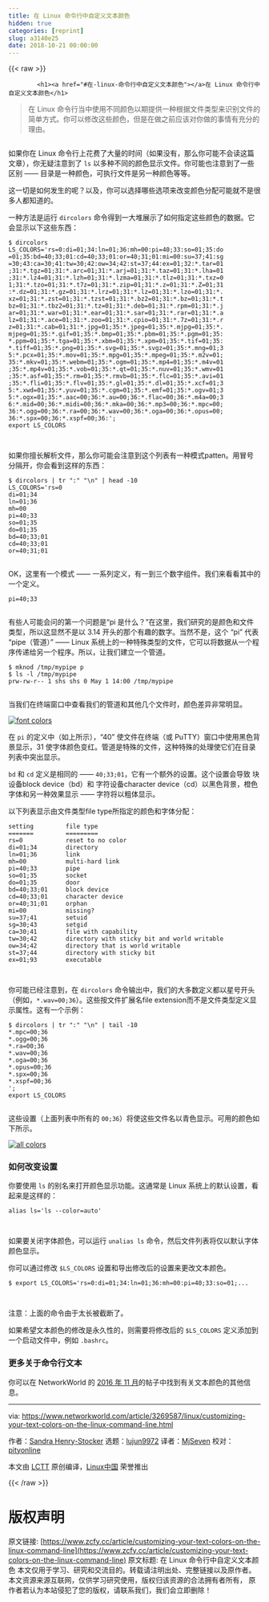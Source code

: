```yaml
---
title: 在 Linux 命令行中自定义文本颜色
hidden: true
categories: [reprint]
slug: a3140e25
date: 2018-10-21 00:00:00
---
```


{{< raw >}}

            <h1><a href="#在-linux-命令行中自定义文本颜色"></a>在 Linux 命令行中自定义文本颜色</h1>
<blockquote>
<p>在 Linux 命令行当中使用不同颜色以期提供一种根据文件类型来识别文件的简单方式。你可以修改这些颜色，但是在做之前应该对你做的事情有充分的理由。</p>
</blockquote>
<p><a href="https://camo.githubusercontent.com/2908469e429d257f10077bd38351187ca3ec11f2/68747470733a2f2f696d616765732e6964676573672e6e65742f696d616765732f61727469636c652f323031382f30352f6e756d626572732d3130303735363435372d6c617267652e6a7067"><img src="https://p0.ssl.qhimg.com/t015cc813d36f22a214.jpg" alt=""></a></p>
<p>如果你在 Linux 命令行上花费了大量的时间（如果没有，那么你可能不会读这篇文章），你无疑注意到了 <code>ls</code> 以多种不同的颜色显示文件。你可能也注意到了一些区别 —— 目录是一种颜色，可执行文件是另一种颜色等等。</p>
<p>这一切是如何发生的呢？以及，你可以选择哪些选项来改变颜色分配可能就不是很多人都知道的。</p>
<p>一种方法是运行 <code>dircolors</code> 命令得到一大堆展示了如何指定这些颜色的数据。它会显示以下这些东西：</p>
<pre><code class="hljs jboss-cli">$ dircolors
LS_COLORS='rs=0<span class="hljs-function">:di</span>=01;34<span class="hljs-function">:ln</span>=01;36<span class="hljs-function">:mh</span>=00<span class="hljs-function">:pi</span>=40;33<span class="hljs-function">:so</span>=01;35<span class="hljs-function">:do</span>
=01;35<span class="hljs-function">:bd</span>=40;33;01<span class="hljs-function">:cd</span>=40;33;01<span class="hljs-function">:or</span>=40;31;01<span class="hljs-function">:mi</span>=00<span class="hljs-function">:su</span>=37;41<span class="hljs-function">:sg</span>
=30;43<span class="hljs-function">:ca</span>=30;41<span class="hljs-function">:tw</span>=30;42<span class="hljs-function">:ow</span>=34;42<span class="hljs-function">:st</span>=37;44<span class="hljs-function">:ex</span>=01;32:*<span class="hljs-string">.tar=01</span>
;31:*<span class="hljs-string">.tgz=01</span>;31:*<span class="hljs-string">.arc=01</span>;31:*<span class="hljs-string">.arj=01</span>;31:*<span class="hljs-string">.taz=01</span>;31:*<span class="hljs-string">.lha=01</span>
;31:*<span class="hljs-string">.lz4=01</span>;31:*<span class="hljs-string">.lzh=01</span>;31:*<span class="hljs-string">.lzma=01</span>;31:*<span class="hljs-string">.tlz=01</span>;31:*<span class="hljs-string">.txz=0</span>
1;31:*<span class="hljs-string">.tzo=01</span>;31:*<span class="hljs-string">.t7z=01</span>;31:*<span class="hljs-string">.zip=01</span>;31:*<span class="hljs-string">.z=01</span>;31:*<span class="hljs-string">.Z=01</span>;31
:*<span class="hljs-string">.dz=01</span>;31:*<span class="hljs-string">.gz=01</span>;31:*<span class="hljs-string">.lrz=01</span>;31:*<span class="hljs-string">.lz=01</span>;31:*<span class="hljs-string">.lzo=01</span>;31:*.
xz=01;31:*<span class="hljs-string">.zst=01</span>;31:*<span class="hljs-string">.tzst=01</span>;31:*<span class="hljs-string">.bz2=01</span>;31:*<span class="hljs-string">.bz=01</span>;31:*<span class="hljs-string">.t</span>
bz=01;31:*<span class="hljs-string">.tbz2=01</span>;31:*<span class="hljs-string">.tz=01</span>;31:*<span class="hljs-string">.deb=01</span>;31:*<span class="hljs-string">.rpm=01</span>;31:*<span class="hljs-string">.j</span>
ar=01;31:*<span class="hljs-string">.war=01</span>;31:*<span class="hljs-string">.ear=01</span>;31:*<span class="hljs-string">.sar=01</span>;31:*<span class="hljs-string">.rar=01</span>;31:*<span class="hljs-string">.a</span>
lz=01;31:*<span class="hljs-string">.ace=01</span>;31:*<span class="hljs-string">.zoo=01</span>;31:*<span class="hljs-string">.cpio=01</span>;31:*<span class="hljs-string">.7z=01</span>;31:*<span class="hljs-string">.r</span>
z=01;31:*<span class="hljs-string">.cab=01</span>;31:*<span class="hljs-string">.jpg=01</span>;35:*<span class="hljs-string">.jpeg=01</span>;35:*<span class="hljs-string">.mjpg=01</span>;35:*.
mjpeg=01;35:*<span class="hljs-string">.gif=01</span>;35:*<span class="hljs-string">.bmp=01</span>;35:*<span class="hljs-string">.pbm=01</span>;35:*<span class="hljs-string">.pgm=01</span>;35:
*<span class="hljs-string">.ppm=01</span>;35:*<span class="hljs-string">.tga=01</span>;35:*<span class="hljs-string">.xbm=01</span>;35:*<span class="hljs-string">.xpm=01</span>;35:*<span class="hljs-string">.tif=01</span>;35:
*<span class="hljs-string">.tiff=01</span>;35:*<span class="hljs-string">.png=01</span>;35:*<span class="hljs-string">.svg=01</span>;35:*<span class="hljs-string">.svgz=01</span>;35:*<span class="hljs-string">.mng=01</span>;3
5:*<span class="hljs-string">.pcx=01</span>;35:*<span class="hljs-string">.mov=01</span>;35:*<span class="hljs-string">.mpg=01</span>;35:*<span class="hljs-string">.mpeg=01</span>;35:*<span class="hljs-string">.m2v=01</span>;
35:*<span class="hljs-string">.mkv=01</span>;35:*<span class="hljs-string">.webm=01</span>;35:*<span class="hljs-string">.ogm=01</span>;35:*<span class="hljs-string">.mp4=01</span>;35:*<span class="hljs-string">.m4v=01</span>
;35:*<span class="hljs-string">.mp4v=01</span>;35:*<span class="hljs-string">.vob=01</span>;35:*<span class="hljs-string">.qt=01</span>;35:*<span class="hljs-string">.nuv=01</span>;35:*<span class="hljs-string">.wmv=01</span>
;35:*<span class="hljs-string">.asf=01</span>;35:*<span class="hljs-string">.rm=01</span>;35:*<span class="hljs-string">.rmvb=01</span>;35:*<span class="hljs-string">.flc=01</span>;35:*<span class="hljs-string">.avi=01</span>
;35:*<span class="hljs-string">.fli=01</span>;35:*<span class="hljs-string">.flv=01</span>;35:*<span class="hljs-string">.gl=01</span>;35:*<span class="hljs-string">.dl=01</span>;35:*<span class="hljs-string">.xcf=01</span>;3
5:*<span class="hljs-string">.xwd=01</span>;35:*<span class="hljs-string">.yuv=01</span>;35:*<span class="hljs-string">.cgm=01</span>;35:*<span class="hljs-string">.emf=01</span>;35:*<span class="hljs-string">.ogv=01</span>;3
5:*<span class="hljs-string">.ogx=01</span>;35:*<span class="hljs-string">.aac=00</span>;36:*<span class="hljs-string">.au=00</span>;36:*<span class="hljs-string">.flac=00</span>;36:*<span class="hljs-string">.m4a=00</span>;3
6:*<span class="hljs-string">.mid=00</span>;36:*<span class="hljs-string">.midi=00</span>;36:*<span class="hljs-string">.mka=00</span>;36:*<span class="hljs-string">.mp3=00</span>;36:*<span class="hljs-string">.mpc=00</span>;
36:*<span class="hljs-string">.ogg=00</span>;36:*<span class="hljs-string">.ra=00</span>;36:*<span class="hljs-string">.wav=00</span>;36:*<span class="hljs-string">.oga=00</span>;36:*<span class="hljs-string">.opus=00</span>;
36:*<span class="hljs-string">.spx=00</span>;36:*<span class="hljs-string">.xspf=00</span>;36:';
export LS_COLORS

</code></pre><p>如果你擅长解析文件，那么你可能会注意到这个列表有一种模式patten。用冒号分隔开，你会看到这样的东西：</p>
<pre><code class="hljs lsl">$ dircolors | tr <span class="hljs-string">":"</span> <span class="hljs-string">"<span class="hljs-subst">\n</span>"</span> | head <span class="hljs-number">-10</span>
LS_COLORS='rs=<span class="hljs-number">0</span>
di=<span class="hljs-number">01</span>;<span class="hljs-number">34</span>
ln=<span class="hljs-number">01</span>;<span class="hljs-number">36</span>
mh=<span class="hljs-number">00</span>
pi=<span class="hljs-number">40</span>;<span class="hljs-number">33</span>
so=<span class="hljs-number">01</span>;<span class="hljs-number">35</span>
do=<span class="hljs-number">01</span>;<span class="hljs-number">35</span>
bd=<span class="hljs-number">40</span>;<span class="hljs-number">33</span>;<span class="hljs-number">01</span>
cd=<span class="hljs-number">40</span>;<span class="hljs-number">33</span>;<span class="hljs-number">01</span>
or=<span class="hljs-number">40</span>;<span class="hljs-number">31</span>;<span class="hljs-number">01</span>

</code></pre><p>OK，这里有一个模式 —— 一系列定义，有一到三个数字组件。我们来看看其中的一个定义。</p>
<pre><code class="hljs abnf"><span class="hljs-attribute">pi</span>=<span class="hljs-number">40</span><span class="hljs-comment">;33</span>

</code></pre><p>有些人可能会问的第一个问题是“pi 是什么？”在这里，我们研究的是颜色和文件类型，所以这显然不是以 3.14 开头的那个有趣的数字。当然不是，这个 “pi” 代表 “pipe（管道）” —— Linux 系统上的一种特殊类型的文件，它可以将数据从一个程序传递给另一个程序。所以，让我们建立一个管道。</p>
<pre><code class="hljs jboss-cli">$ mknod <span class="hljs-string">/tmp/mypipe</span> p
$ <span class="hljs-keyword">ls</span> -l <span class="hljs-string">/tmp/mypipe</span>
prw-rw-r-- 1 shs shs 0 May 1 14<span class="hljs-function">:00</span> <span class="hljs-string">/tmp/mypipe</span>

</code></pre><p>当我们在终端窗口中查看我们的管道和其他几个文件时，颜色差异非常明显。</p>
<p><a href="https://camo.githubusercontent.com/07a55162849a81f8a1d8788d9f711eaab04dc76b/68747470733a2f2f696d616765732e6964676573672e6e65742f696d616765732f61727469636c652f323031382f30352f666f6e742d636f6c6f72732d3130303735363438332d6c617267652e6a7067"><img src="https://p0.ssl.qhimg.com/t016c9ca9c9ab71cf39.jpg" alt="font colors"></a></p>
<p>在 <code>pi</code> 的定义中（如上所示），“40” 使文件在终端（或 PuTTY）窗口中使用黑色背景显示，31 使字体颜色变红。管道是特殊的文件，这种特殊的处理使它们在目录列表中突出显示。</p>
<p><code>bd</code> 和 <code>cd</code> 定义是相同的 —— <code>40;33;01</code>，它有一个额外的设置。这个设置会导致 块设备block device（bd）和 字符设备character device（cd）以黑色背景，橙色字体和另一种效果显示 —— 字符将以粗体显示。</p>
<p>以下列表显示由文件类型file type所指定的颜色和字体分配：</p>
<pre><code class="hljs routeros">setting         file<span class="hljs-built_in"> type
</span>=======         =========
<span class="hljs-attribute">rs</span>=0            reset <span class="hljs-keyword">to</span> <span class="hljs-literal">no</span> color
<span class="hljs-attribute">di</span>=01;34        directory
<span class="hljs-attribute">ln</span>=01;36        link
<span class="hljs-attribute">mh</span>=00           multi-hard link
<span class="hljs-attribute">pi</span>=40;33        pipe
<span class="hljs-attribute">so</span>=01;35        socket
<span class="hljs-attribute">do</span>=01;35        door
<span class="hljs-attribute">bd</span>=40;33;01     block device
<span class="hljs-attribute">cd</span>=40;33;01     character device
<span class="hljs-attribute">or</span>=40;31;01     orphan
<span class="hljs-attribute">mi</span>=00           missing?
<span class="hljs-attribute">su</span>=37;41        setuid
<span class="hljs-attribute">sg</span>=30;43        setgid
<span class="hljs-attribute">ca</span>=30;41        file with capability
<span class="hljs-attribute">tw</span>=30;42        directory with sticky bit <span class="hljs-keyword">and</span> world writable
<span class="hljs-attribute">ow</span>=34;42        directory that is world writable
<span class="hljs-attribute">st</span>=37;44        directory with sticky bit
<span class="hljs-attribute">ex</span>=01;93        executable

</code></pre><p>你可能已经注意到，在 <code>dircolors</code> 命令输出中，我们的大多数定义都以星号开头（例如，<code>*.wav=00;36</code>）。这些按文件扩展名file extension而不是文件类型定义显示属性。这有一个示例：</p>
<pre><code class="hljs lsl">$ dircolors | tr <span class="hljs-string">":"</span> <span class="hljs-string">"<span class="hljs-subst">\n</span>"</span> | tail <span class="hljs-number">-10</span>
*.mpc=<span class="hljs-number">00</span>;<span class="hljs-number">36</span>
*.ogg=<span class="hljs-number">00</span>;<span class="hljs-number">36</span>
*.ra=<span class="hljs-number">00</span>;<span class="hljs-number">36</span>
*.wav=<span class="hljs-number">00</span>;<span class="hljs-number">36</span>
*.oga=<span class="hljs-number">00</span>;<span class="hljs-number">36</span>
*.opus=<span class="hljs-number">00</span>;<span class="hljs-number">36</span>
*.spx=<span class="hljs-number">00</span>;<span class="hljs-number">36</span>
*.xspf=<span class="hljs-number">00</span>;<span class="hljs-number">36</span>
';
export LS_COLORS

</code></pre><p>这些设置（上面列表中所有的 <code>00;36</code>）将使这些文件名以青色显示。可用的颜色如下所示。</p>
<p><a href="https://camo.githubusercontent.com/731978a8249e8ac385684e1bfddfd1e30af0428e/68747470733a2f2f696d616765732e74656368686976652e636f6d2f696d616765732f61727469636c652f323031362f31312f616c6c2d636f6c6f72732d3130303639313939302d6c617267652e6a7067"><img src="https://p0.ssl.qhimg.com/t01a7dbf95e6fe7ef54.jpg" alt="all colors"></a></p>
<h3><a href="#如何改变设置"></a>如何改变设置</h3>
<p>你要使用 <code>ls</code> 的别名来打开颜色显示功能。这通常是 Linux 系统上的默认设置，看起来是这样的：</p>
<pre><code class="hljs jboss-cli"><span class="hljs-keyword">alias</span> <span class="hljs-keyword">ls</span>='<span class="hljs-keyword">ls</span> <span class="hljs-params">--color=auto</span>'

</code></pre><p>如果要关闭字体颜色，可以运行 <code>unalias ls</code> 命令，然后文件列表将仅以默认字体颜色显示。</p>
<p>你可以通过修改 <code>$LS_COLORS</code> 设置和导出修改后的设置来更改文本颜色。</p>
<pre><code class="hljs routeros">$ <span class="hljs-builtin-name">export</span> <span class="hljs-attribute">LS_COLORS</span>=<span class="hljs-string">'rs=0:di=01;34:ln=01;36:mh=00:pi=40;33:so=01;...

</span></code></pre><p>注意：上面的命令由于太长被截断了。</p>
<p>如果希望文本颜色的修改是永久性的，则需要将修改后的 <code>$LS_COLORS</code> 定义添加到一个启动文件中，例如 <code>.bashrc</code>。</p>
<h3><a href="#更多关于命令行文本"></a>更多关于命令行文本</h3>
<p>你可以在 NetworkWorld 的 <a href="https://www.networkworld.com/article/3138909/linux/coloring-your-world-with-ls-colors.html">2016 年 11 月</a>的帖子中找到有关文本颜色的其他信息。</p>
<hr>
<p>via: <a href="https://www.networkworld.com/article/3269587/linux/customizing-your-text-colors-on-the-linux-command-line.html">https://www.networkworld.com/article/3269587/linux/customizing-your-text-colors-on-the-linux-command-line.html</a></p>
<p>作者：<a href="https://www.networkworld.com/author/Sandra-Henry_Stocker/">Sandra Henry-Stocker</a> 选题：<a href="https://github.com/lujun9972">lujun9972</a> 译者：<a href="https://github.com/MjSeven">MjSeven</a> 校对：<a href="https://github.com/pityonline">pityonline</a></p>
<p>本文由 <a href="https://github.com/LCTT/TranslateProject">LCTT</a> 原创编译，<a href="https://linux.cn/">Linux中国</a> 荣誉推出</p>

          
{{< /raw >}}

# 版权声明
原文链接: [https://www.zcfy.cc/article/customizing-your-text-colors-on-the-linux-command-line](https://www.zcfy.cc/article/customizing-your-text-colors-on-the-linux-command-line)
原文标题: 在 Linux 命令行中自定义文本颜色
本文仅用于学习、研究和交流目的。转载请注明出处、完整链接以及原作者。
本文资源来源互联网，仅供学习研究使用，版权归该资源的合法拥有者所有，
原作者若认为本站侵犯了您的版权，请联系我们，我们会立即删除！
